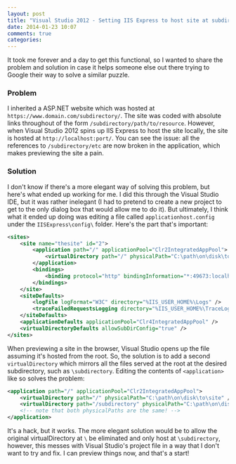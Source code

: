 ```yaml
---
layout: post
title: "Visual Studio 2012 - Setting IIS Express to host site at subdirectory"
date: 2014-01-23 10:07
comments: true
categories: 
---
```


It took me forever and a day to get this functional, so I wanted to share the 
problem and solution in case it helps someone else out there trying to 
Google their way to solve a similar puzzle.

### Problem

I inherited a ASP.NET website which was hosted at 
`https://www.domain.com/subdirectory/`. The site was coded with absolute 
links throughout of the form `/subdirectory/path/to/resource`. However, when
Visual Studio 2012 spins up IIS Express to host the site locally, the site
is hosted at `http://localhost:port/`. You can see the issue: all the 
references to `/subdirectory/etc` are now broken in the application, which 
makes previewing the site a pain.

<!-- more -->

### Solution

I don't know if there's a more elegant way of solving this problem, but here's
what ended up working for me. I did this through the Visual Studio IDE, but 
it was rather inelegant (I had to pretend to create a new project to get to 
the only dialog box that would allow me to do it). But ultimately, I think 
what it ended up doing was editing a file called `applicationhost.config` 
under the `IISExpress\config\` folder.  Here's the part that's important:

~~~xml
<sites>
    <site name="thesite" id="2">
        <application path="/" applicationPool="Clr2IntegratedAppPool">
            <virtualDirectory path="/" physicalPath="C:\path\on\disk\to\site" />
        </application>
        <bindings>
            <binding protocol="http" bindingInformation="*:49673:localhost" />
        </bindings>
    </site>
    <siteDefaults>
        <logFile logFormat="W3C" directory="%IIS_USER_HOME%\Logs" />
        <traceFailedRequestsLogging directory="%IIS_USER_HOME%\TraceLogFiles" enabled="true" maxLogFileSizeKB="1024" />
    </siteDefaults>
    <applicationDefaults applicationPool="Clr4IntegratedAppPool" />
    <virtualDirectoryDefaults allowSubDirConfig="true" />
</sites>
~~~

When previewing a site in the browser, Visual Studio opens up the file 
assuming it's hosted from the root. So, the solution is to add a second
`virtualDirectory` which mirrors all the files served at the root at the
desired subdirectory, such as `\subdirectory`. Editing the contents of 
`<application>` like so solves the problem:

~~~xml
<application path="/" applicationPool="Clr2IntegratedAppPool">
    <virtualDirectory path="/" physicalPath="C:\path\on\disk\to\site" />
    <virtualDirectory path="/subdirectory" physicalPath="C:\path\on\disk\to\site" />
    <!-- note that both physicalPaths are the same! -->
</application>
~~~

It's a hack, but it works. The more elegant solution would be to allow the 
original virtualDirectory at `\` be eliminated and only host at `\subdirectory`,
however, this messes with Visual Studio's project file in a way that I don't
want to try and fix. I can preview things now, and that's a start!


